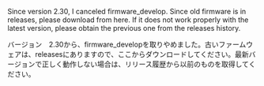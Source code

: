  Since version 2.30, I canceled firmware_develop. Since old firmware is in releases, please download from here. If it does not work properly with the latest version, please obtain the previous one from the releases history.
  
バージョン　2.30から、firmware_developを取りやめました。古いファームウェアは、releasesにありますので、ここからダウンロードしてください。最新バージョンで正しく動作しない場合は、リリース履歴から以前のものを取得してください。
